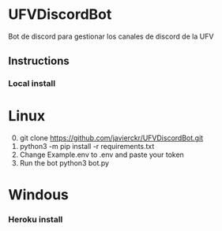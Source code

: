 # UFVDiscordBot
Bot de discord para gestionar los canales de discord de la UFV


## Instructions

### Local install
# Linux
0. git clone https://github.com/javierckr/UFVDiscordBot.git
1. python3 -m pip install -r requirements.txt
2. Change Example.env to .env and paste your token
3. Run the bot python3 bot.py
# Windous
### Heroku install


